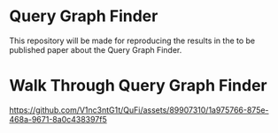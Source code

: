 # Query Graph Finder
This repository will be made for reproducing the results in the to be published paper about the Query Graph Finder.

# Walk Through Query Graph Finder
https://github.com/V1nc3ntG1t/QuFi/assets/89907310/1a975766-875e-468a-9671-8a0c438397f5
